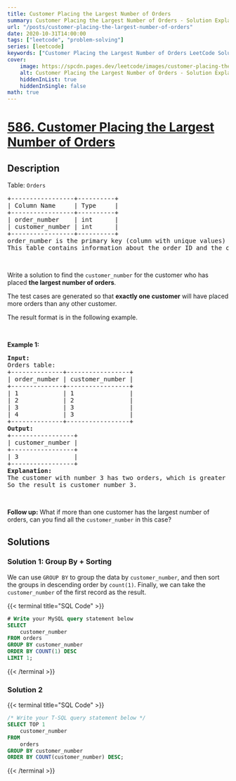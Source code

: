 ```yaml
---
title: Customer Placing the Largest Number of Orders
summary: Customer Placing the Largest Number of Orders - Solution Explained
url: "/posts/customer-placing-the-largest-number-of-orders"
date: 2020-10-31T14:00:00
tags: ["leetcode", "problem-solving"]
series: [leetcode]
keywords: ["Customer Placing the Largest Number of Orders LeetCode Solution Explained in all languages", "586", "leetcode question 586", "Customer Placing the Largest Number of Orders", "LeetCode", "leetcode solution in Python3 C++ Java Go PHP Ruby Swift TypeScript Rust C# JavaScript C", "GeeksforGeeks", "InterviewBit", "Coding Ninjas", "HackerRank", "HackerEarth", "CodeChef", "TopCoder", "AlgoExpert", "freeCodeCamp", "Codeforces", "GitHub", "AtCoder", "Samir Paul"]
cover:
    image: https://spcdn.pages.dev/leetcode/images/customer-placing-the-largest-number-of-orders.webp
    alt: Customer Placing the Largest Number of Orders - Solution Explained
    hiddenInList: true
    hiddenInSingle: false
math: true
---
```



# [586. Customer Placing the Largest Number of Orders](https://leetcode.com/problems/customer-placing-the-largest-number-of-orders)


## Description

<p>Table: <code>Orders</code></p>

<pre>
+-----------------+----------+
| Column Name     | Type     |
+-----------------+----------+
| order_number    | int      |
| customer_number | int      |
+-----------------+----------+
order_number is the primary key (column with unique values) for this table.
This table contains information about the order ID and the customer ID.
</pre>

<p>&nbsp;</p>

<p>Write a solution to find the <code>customer_number</code> for the customer who has placed <strong>the largest number of orders</strong>.</p>

<p>The test cases are generated so that <strong>exactly one customer</strong> will have placed more orders than any other customer.</p>

<p>The result format is in the following example.</p>

<p>&nbsp;</p>
<p><strong class="example">Example 1:</strong></p>

<pre>
<strong>Input:</strong> 
Orders table:
+--------------+-----------------+
| order_number | customer_number |
+--------------+-----------------+
| 1            | 1               |
| 2            | 2               |
| 3            | 3               |
| 4            | 3               |
+--------------+-----------------+
<strong>Output:</strong> 
+-----------------+
| customer_number |
+-----------------+
| 3               |
+-----------------+
<strong>Explanation:</strong> 
The customer with number 3 has two orders, which is greater than either customer 1 or 2 because each of them only has one order. 
So the result is customer_number 3.
</pre>

<p>&nbsp;</p>
<p><strong>Follow up:</strong> What if more than one customer has the largest number of orders, can you find all the <code>customer_number</code> in this case?</p>

## Solutions

### Solution 1: Group By + Sorting

We can use `GROUP BY` to group the data by `customer_number`, and then sort the groups in descending order by `count(1)`. Finally, we can take the `customer_number` of the first record as the result.

<!-- tabs:start -->

{{< terminal title="SQL Code" >}}
```sql
# Write your MySQL query statement below
SELECT
    customer_number
FROM orders
GROUP BY customer_number
ORDER BY COUNT(1) DESC
LIMIT 1;
```
{{< /terminal >}}

<!-- tabs:end -->

### Solution 2

<!-- tabs:start -->

{{< terminal title="SQL Code" >}}
```sql
/* Write your T-SQL query statement below */
SELECT TOP 1
    customer_number
FROM
    orders
GROUP BY customer_number
ORDER BY COUNT(customer_number) DESC;
```
{{< /terminal >}}

<!-- tabs:end -->

<!-- end -->
